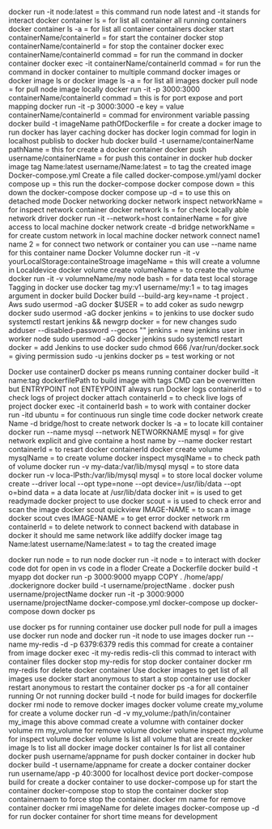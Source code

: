 docker run -it node:latest = this command run node latest and -it stands for interact 
docker container ls = for list all container all running containers 
docker container ls -a = for list all container containers 
docker start containerName/containerId = for start the container 
docker stop containerName/containerId = for stop the container 
docker exec containerName/containerId commad = for run the command in docker container 
docker exec -it containerName/containerId commad = for run the command in docker container to multiple command 
docker images or docker image ls or docker image ls -a = for list all images 
docker pull node = for pull node image locally 
docker run -it -p 3000:3000 containerName/containerId commad = this is for port expose and port mapping 
docker run -it -p 3000:3000 -e key = value containerName/containerId =  commad for environment variable passing 
docker build -t imageName pathOfDockerfile = for create a docker image to run 
docker has layer caching 
docker has docker login commad for login in localhost
publisb to docker hub 
docker build -t username/containerName pathName = this for create a docker container 
docker push username/containerName = for push this container in docker hub 
docker image tag Name:latest username/Name:latest = to tag the created image 
Docker-compose.yml 
Create a file called docker-compose.yml/yaml 
docker compose up = this run the docker-compose 
docker compose down = this down the docker-compose 
docker compose up -d = to use this on detached mode 
Docker networking 
docker network inspect networkName = for inspect network container 
docker network ls = for check locally able network driver
 docker run -it --network=host containerName = for give access to local machine 
docker network create -d bridge networkName = for create custom network in local machine
docker network connect name1 name 2 = for connect two network or container 
you can use --name name for this container name 
Docker Volumne 
docker run -it -v yourLocalStorage:containeStroage imageName = this will create a volumne in Localdevice
docker volume create volumeName = to create the volume  
docker run -it -v volumneName/my node bash = for data test local storage 
Tagging in docker 
use docker tag my:v1 username/my:1 = to tag images 
argument in docker build 
Docker build --build-arg key=name -t project  . 
Aws
sudo usermod -aG docker $USER = to add coker as sudo
newgrp docker 
sudo usermod -aG docker jenkins = to jenkins to use docker
sudo systemctl restart jenkins && newgrp docker = for new changes
sudo adduser --disabled-password --gecos "" jenkins = new jenkins user in worker node 
sudo usermod -aG docker jenkins
sudo systemctl restart docker = add Jenkins to use docker 
sudo chmod 666 /var/run/docker.sock = giving permission
sudo -u jenkins docker ps = test working or not 



Docker use containerD 
docker ps means running container 
docker build -it name:tag dockerfilePath to build image with tags 
CMD can be overwritten but ENTRYPOINT not 
ENTEYPOINT always run 
Docker logs containerId = to check logs of project 
docker attach containerId = to check live logs of project 
docker exec -it containerId bash = to work with container 
docker run -itd ubuntu = for continuous run single time code 
docker network create Name -d bridge/host to create network 
docker ls -a = to locate kill container 
docker run --name mysql --network NETWORKNAME mysql = for give network explicit and give containe a host name by --name 
docker restart containerId = to resart docker containerId 
docker create volume mysqlName = to create volume 
docker inspect mysqlName = to check path of volume 
docker run -v my-data:/var/lib/mysql mysql = to store data 
docker run -v loca-lPsth:/var/lib/mysql mysql = to store local 
docker volume create --driver local --opt type=none --opt device=/usr/lib/data --opt o=bind data = a data locate at /usr/lib/data 
docker init = is used to get readymade docker project to use 
docker scout = is used to check error and scan the image 
docker scout quickview IMAGE-NAME = to scan a image 
docker scout cves IMAGE-NAME = to get error 
docker network rm containerId = to delete network 
to connect backend with database in docker it should me same network like addilfy 
docker image tag Name:latest username/Name:latest = to tag the created image 



docker run node = to run node 
docker run -it node = to interact with docker 
code dot for open in vs code in a floder 
Create a Dockerfile 
docker build -t myapp dot 
docker run -p 3000:9000 myapp
COPY . /home/app/
.dockerignore
docker build -t username/projectName . 
docker push username/projectName
docker run -it -p 3000:9000 username/projectName
docker-compose.yml 
docker-compose up
docker-compose down
docker ps 



use docker ps for running container 
use docker pull node for pull a images 
use docker run node and docker run -it node to use images 
docker run --name my-redis -d -p 6379:6379 redis this commad for create a container from image 
docker exec -it my-redis redis-cli  this commad to interact with container files 
docker stop my-redis for stop docker container 
docker rm my-redis for delete docker container 
Use docker images to get list of all images 
use docker start anonymous to start a stop container 
use docker restart anonymous to restart the container 
docker ps -a for all container running Or not running
docker build -t node for build images for dockerfile 
docker rmi node to remove docker images 
docker volume create my_volume for create a volume
docker run -d -v my_volume:/path/in/container my_image 
this above commad create a volumne with container
docker volume rm my_volume for remove volume 
docker volume inspect my_volume for inspect volume
docker volume ls list all volume that are create 
docker image ls to list all docker image 
docker container ls for list all container 
docker push username/appname for push docker container in docker hub 
docker build -t username/appname for create a docker container 
docker run username/app -p 40:3000 for localhost device port 
docker-compose build for create a docker container to use 
docker-compose up for start the container 
docker-compose stop to stop the container 
docker stop containernaem to force stop the container. 
docker rm name for remove container 
docker rmi imageName for delete images 
docker-compose up -d for run docker container for short time means for development